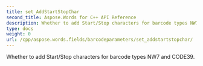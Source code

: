 ```yaml
---
title: set_AddStartStopChar
second_title: Aspose.Words for C++ API Reference
description: Whether to add Start/Stop characters for barcode types NW7 and CODE39. 
type: docs
weight: 0
url: /cpp/aspose.words.fields/barcodeparameters/set_addstartstopchar/
---
```


Whether to add Start/Stop characters for barcode types NW7 and CODE39. 

